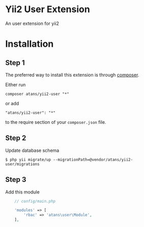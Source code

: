 Yii2 User Extension
===================
An user extension for yii2

# Installation

## Step 1

The preferred way to install this extension is through [composer](http://getcomposer.org/download/).

Either run

```
composer atans/yii2-user "*"
```

or add

```
"atans/yii2-user": "*"
```

to the require section of your `composer.json` file.

## Step 2

Update database schema

```
$ php yii migrate/up --migrationPath=@vendor/atans/yii2-user/migrations
```


## Step 3 

Add this module



```php
    // config/main.php

    'modules' => [
        'rbac' => 'atans\user\Module',
    ],
```